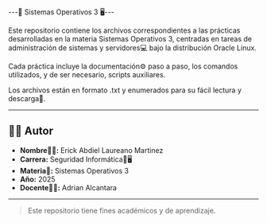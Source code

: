 ---🔐 Sistemas Operativos 3 🖥️---

Este repositorio contiene los archivos correspondientes a las prácticas desarrolladas en la materia Sistemas Operativos 3, centradas en tareas de administración de sistemas y servidores💻 bajo la distribución Oracle Linux.

Cada práctica incluye la documentación⚙ paso a paso, los comandos utilizados, y de ser necesario, scripts auxiliares.

Los archivos están en formato .txt y enumerados para su fácil lectura y descarga🧾.

---

## 👨‍💻 Autor

- **Nombre🙋‍♂️:** Erick Abdiel Laureano Martinez
- **Carrera:** Seguridad Informática🔐🖥️  
- **Materia📓:** Sistemas Operativos 3  
- **Año:** 2025
- **Docente👨‍💼:** Adrian Alcantara

---

> Este repositorio tiene fines académicos y de aprendizaje.  

